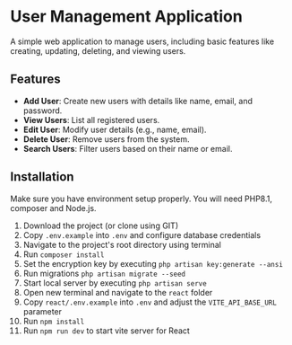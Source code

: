 # User Management Application
A simple web application to manage users, including basic features like creating, updating, deleting, and viewing users.

## Features

- **Add User**: Create new users with details like name, email, and password.
- **View Users**: List all registered users.
- **Edit User**: Modify user details (e.g., name, email).
- **Delete User**: Remove users from the system.
- **Search Users**: Filter users based on their name or email.


## Installation 
Make sure you have environment setup properly. You will need PHP8.1, composer and Node.js.

1. Download the project (or clone using GIT)
2. Copy `.env.example` into `.env` and configure database credentials
3. Navigate to the project's root directory using terminal
4. Run `composer install`
5. Set the encryption key by executing `php artisan key:generate --ansi`
6. Run migrations `php artisan migrate --seed`
7. Start local server by executing `php artisan serve`
8. Open new terminal and navigate to the `react` folder
9. Copy `react/.env.example` into `.env` and adjust the `VITE_API_BASE_URL` parameter
9. Run `npm install`
10. Run `npm run dev` to start vite server for React
